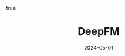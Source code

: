 ---
order: 13
title: DeepFM
date: 2024-05-01
categories: [Research Interest, Recommender System]
tags: [Paper Review, Data Mining, Recommender System, Collaborative Filtering, Latent Factor Model, Deep Learning]
math: true
description: >-
    <ul type="square">
    <li><strong>Title</strong>: <a href="https://dl.acm.org/doi/10.1145/2988450.2988454"><em>DeepFM: A Factorization-Machine based Neural Network for CTR Prediction</em></a></li>
    <li><strong>Author</strong>: <em>Guo et al.</em></li>
    <li><strong>Publisher</strong>: <em>IJCAI</em></li>
    <li><strong>Published</strong>: <em>2017</em></li>
    </ul>
image:
    path: /_post_refer_img/RecommenderSystem/Thumbnail.jpg
---